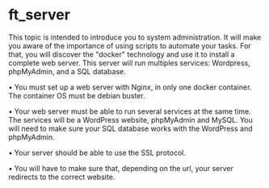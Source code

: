 # ft_server

This topic is intended to introduce you to system administration. It will make you aware of the importance of using scripts to automate your tasks. For that, you will discover the "docker" technology and use it to install a complete web server. This server will run multiples services: Wordpress, phpMyAdmin, and a SQL database.

• You must set up a web server with Nginx, in only one docker container. The container OS must be debian buster.

• Your web server must be able to run several services at the same time. The services
will be a WordPress website, phpMyAdmin and MySQL. You will need to make sure your SQL database works with the WordPress and phpMyAdmin.

• Your server should be able to use the SSL protocol.

• You will have to make sure that, depending on the url, your server redirects to the
correct website.
